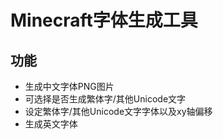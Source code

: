 # Minecraft字体生成工具 #

## 功能 ##
  * 生成中文字体PNG图片
  * 可选择是否生成繁体字/其他Unicode文字
  * 设定繁体字/其他Unicode文字字体以及xy轴偏移
  * 生成英文字体